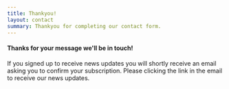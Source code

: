```yaml
---
title: Thankyou!
layout: contact
summary: Thankyou for completing our contact form.
---
```


#### Thanks for your message we'll be in touch!

If you signed up to receive news updates you will shortly receive an email asking you to confirm your subscription. Please clicking the link in the email to receive our news updates.